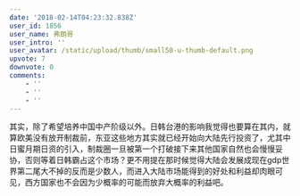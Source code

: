 ```yaml
---
date: '2018-02-14T04:23:32.838Z'
user_id: 1856
user_name: 弗朗哥
user_intro: ''
user_avatar: /static/upload/thumb/small50-u-thumb-default.png
upvote: 7
downvote: 0
comments:
    - ''
    - ''
    - ''
---
```


其实，除了希望培养中国中产阶级以外。日韩台港的影响我觉得也要算在其内，就算欧美没有放开制裁前，东亚这些地方其实就已经开始向大陆先行投资了，尤其中日蜜月期日资的引入，制裁圈一旦被第一个打破接下来其他国家自然也会慢慢妥协，否则等着日韩霸占这个市场？更不用提在那时候觉得大陆会发展成现在gdp世界第二尾大不掉的反而是少数人，而进入大陆市场能得到的好处和利益却肉眼可见，西方国家也不会因为少概率的可能而放弃大概率的利益吧。
